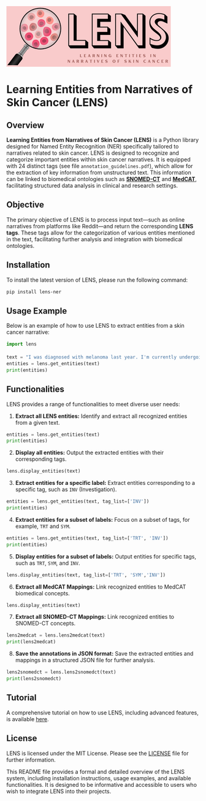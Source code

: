 ![LENS Logo](code/lens_logo_v1.png)  
# Learning Entities from Narratives of Skin Cancer (LENS)

## Overview

**Learning Entities from Narratives of Skin Cancer (LENS)** is a Python library designed for Named Entity Recognition (NER) specifically tailored to narratives related to skin cancer. LENS is designed to recognize and categorize important entities within skin cancer narratives. It is equipped with 24 distinct tags (see file `annotation_guidelines.pdf`), which allow for the extraction of key information from unstructured text. This information can be linked to biomedical ontologies such as **[SNOMED-CT](https://colab.research.google.com/github/CogStack/MedCATtutorials/blob/main/notebooks/specialised/Preprocessing_SNOMED_CT.ipynb#scrollTo=o-TxIJ4N9T4Q)** and **[MedCAT](https://github.com/CogStack/MedCAT?tab=readme-ov-file)**, facilitating structured data analysis in clinical and research settings.


## Objective

The primary objective of LENS is to process input text—such as online narratives from platforms like Reddit—and return the corresponding **LENS tags**. These tags allow for the categorization of various entities mentioned in the text, facilitating further analysis and integration with biomedical ontologies.

## Installation

To install the latest version of LENS, please run the following command:

```bash
pip install lens-ner
```

## Usage Example

Below is an example of how to use LENS to extract entities from a skin cancer narrative:

```python
import lens

text = "I was diagnosed with melanoma last year. I'm currently undergoing immunotherapy and sometimes feel nauseous."
entities = lens.get_entities(text)
print(entities)
```

## Functionalities

LENS provides a range of functionalities to meet diverse user needs:

1. **Extract all LENS entities:** Identify and extract all recognized entities from a given text.
```python
entities = lens.get_entities(text)
print(entities)
```

2. **Display all entities:** Output the extracted entities with their corresponding tags.
```python
lens.display_entities(text)
```

3. **Extract entities for a specific label:** Extract entities corresponding to a specific tag, such as `INV` (Investigation).
```python
entities = lens.get_entities(text, tag_list=['INV'])
print(entities)
```

4. **Extract entities for a subset of labels:** Focus on a subset of tags, for example, `TRT` and `SYM`.
```python
entities = lens.get_entities(text, tag_list=['TRT', 'INV'])
print(entities)
```

5. **Display entities for a subset of labels:** Output entities for specific tags, such as `TRT`, `SYM`, and `INV`.
```python
lens.display_entities(text, tag_list=['TRT', 'SYM','INV'])
```

6. **Extract all MedCAT Mappings:** Link recognized entities to MedCAT biomedical concepts.
```python
lens.display_entities(text)
```

7. **Extract all SNOMED-CT Mappings:** Link recognized entities to SNOMED-CT concepts.
```python
lens2medcat = lens.lens2medcat(text)
print(lens2medcat)
```

8. **Save the annotations in JSON format:** Save the extracted entities and mappings in a structured JSON file for further analysis.
```python
lens2snomedct = lens.lens2snomedct(text)
print(lens2snomedct)
```

## Tutorial

A comprehensive tutorial on how to use LENS, including advanced features, is available [here](link-to-tutorial).

## License

LENS is licensed under the MIT License. Please see the [LICENSE](link-to-license) file for further information.


This README file provides a formal and detailed overview of the LENS system, including installation instructions, usage examples, and available functionalities. It is designed to be informative and accessible to users who wish to integrate LENS into their projects.
